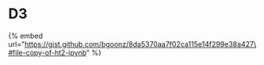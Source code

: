 # D3

{% embed url="https://gist.github.com/bgoonz/8da5370aa7f02ca115e14f299e38a427\#file-copy-of-ht2-ipynb" %}



